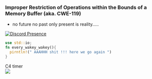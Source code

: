 ### Improper Restriction of Operations within the Bounds of a Memory Buffer (aka. CWE-119)
- no future no past only present is reality.....

[![Discord Presence](https://lanyard.cnrad.dev/api/449113066999775232)](https://discord.com/users/449113066999775232)
```rust
use std::io;
fn every_wakey_wakey(){
  pirntln!(" AAAHHH shit !!! here we go again ")
}
```

<p align="left"> 
  C4 timer<br>
  <img src="https://profile-counter.glitch.me/SamiulNahiyan/count.svg" />
</p>
<!--
**CWE-119/CWE-119** is a ✨ _special_ ✨ repository because its `README.md` (this file) appears on your GitHub profile.

Here are some ideas to get you started:

- 🔭 I’m currently working on ...
- 🌱 I’m currently learning ...
- 👯 I’m looking to collaborate on ...
- 🤔 I’m looking for help with ...
- 💬 Ask me about ...
- 📫 How to reach me: ...
- 😄 Pronouns: ...
- ⚡ Fun fact: ...
-->

